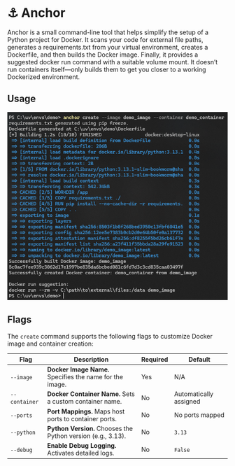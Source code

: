 # ⚓ Anchor

Anchor is a small command-line tool that helps simplify the setup of a Python project for Docker. It scans your code for external file paths, generates a requirements.txt from your virtual environment, creates a Dockerfile, and then builds the Docker image. Finally, it provides a suggested docker run command with a suitable volume mount. It doesn’t run containers itself—only builds them to get you closer to a working Dockerized environment.

## Usage

![Demo](images/demo.png)

## Flags

The `create` command supports the following flags to customize Docker image and container creation:

| Flag                | Description                                               | Required | Default                       |
|---------------------|-----------------------------------------------------------|----------|-------------------------------|
| `--image`           | **Docker Image Name.** Specifies the name for the image.  | Yes      | N/A                           |
| `--container`       | **Docker Container Name.** Sets a custom container name.  | No       | Automatically assigned        |
| `--ports`           | **Port Mappings.** Maps host ports to container ports.          | No       | No ports mapped               |
| `--python`          | **Python Version.** Chooses the Python version (e.g., 3.13). | No    | `3.13`                        |
| `--debug`           | **Enable Debug Logging.** Activates detailed logs.        | No       | `False`                       |

